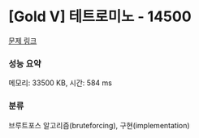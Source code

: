 # [Gold V] 테트로미노 - 14500 

[문제 링크](https://www.acmicpc.net/problem/14500) 

### 성능 요약

메모리: 33500 KB, 시간: 584 ms

### 분류

브루트포스 알고리즘(bruteforcing), 구현(implementation)

